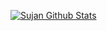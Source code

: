 
[![Sujan Github Stats](https://github-readme-stats.vercel.app/api?username=codeater7&count_private=true)](https://github.com/codeater7)
